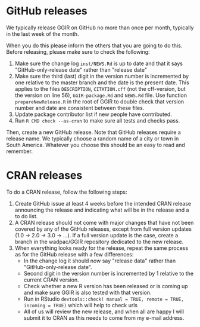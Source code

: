 # GitHub releases

We typically release GGIR on GitHub no more than once per month, typically in the last week of the month.

When you do this please inform the others that you are going to do this.
Before releasing, please make sure to check the following:

1. Make sure the change log `inst/NEWS.Rd` is up to date and that it says "GitHub-only-release date" rather than "release date"
2. Make sure the third (last) digit in the version number is incremented by one relative to the master branch and the date is the present date. This applies to the files `DESCRIPTION`, `CITATION.cff` (not the cff-version, but the version on line 56), `GGIR-package.Rd` and `NEWS.Rd` file. Use function `prepareNewRelease.R` in the root of GGIR to double check that version number and date are consistent between these files.
3. Update package contributor list if new people have contributed.
4. Run `R CMD check --as-cran` to make sure all tests and checks pass.

Then, create a new GitHub release.
Note that GitHub releases require a release name.
We typically choose a random name of a city or town in South America.
Whatever you choose this should be an easy to read and remember.

# CRAN releases

To do a CRAN release, follow the following steps:

1. Create GitHub issue at least 4 weeks before the intended CRAN release announcing the release and indicating what will be in the release and a to do list.
2. A CRAN release should not come with major changes that have not been covered by any of the GitHub releases, except from full version updates (1.0 -> 2.0 -> 3.0 -> ...). If a full version update is the case, create a branch in the wadpac/GGIR repository dedicated to the new release.
3. When everything looks ready for the release, repeat the same process as for the GitHub release with a few differences:
    - In the change log it should now say "release data" rather than "GitHub-only-release date".
    - Second digit in the version number is incremented by 1 relative to the current CRAN version.
    - Check whether a new R version has been released or is coming up and make sure GGIR is also tested with that version.
    - Run in RStudio `devtools::check( manual = TRUE, remote = TRUE, incoming = TRUE)` which will help to check urls
    - All of us will review the new release, and when all are happy I will submit it to CRAN as this needs to come from my e-mail address.

